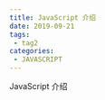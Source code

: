 ```yaml
---
title: JavaScript 介绍
date: 2019-09-21
tags:
 - tag2
categories:
 - JAVASCRIPT
---
```


JavaScript 介绍
